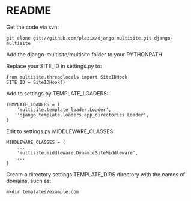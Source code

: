 README
======

Get the code via svn:

    git clone git://github.com/plazix/django-multisite.git django-multisite

Add the django-multisite/multisite folder to your PYTHONPATH.

Replace your SITE_ID in settings.py to:

    from multisite.threadlocals import SiteIDHook
    SITE_ID = SiteIDHook()

Add to settings.py TEMPLATE_LOADERS: 

    TEMPLATE_LOADERS = ( 
        'multisite.template_loader.Loader',
        'django.template.loaders.app_directories.Loader',
    ) 

Edit to settings.py MIDDLEWARE_CLASSES:

    MIDDLEWARE_CLASSES = (
        ...
        'multisite.middleware.DynamicSiteMiddleware',
        ...
    )

Create a directory settings.TEMPLATE_DIRS directory with the names of domains, such as:

    mkdir templates/example.com



